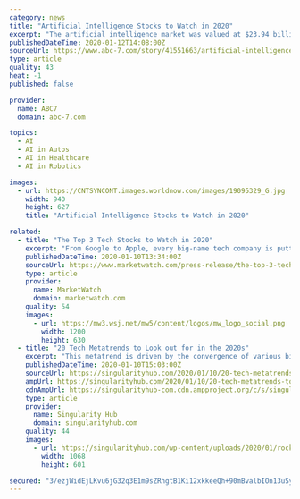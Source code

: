 ```yaml
---
category: news
title: "Artificial Intelligence Stocks to Watch in 2020"
excerpt: "The artificial intelligence market was valued at $23.94 billion in 2018 ... But it is now far from just a gaming company.It’s graphics processing unit (GPU) chip technology powers much of the gaming industry but also self-driving cars, cloud computing, big data, and more. These GPU chips are able to process massive amounts of data."
publishedDateTime: 2020-01-12T14:08:00Z
sourceUrl: https://www.abc-7.com/story/41551663/artificial-intelligence-stocks-to-watch-in-2020
type: article
quality: 43
heat: -1
published: false

provider:
  name: ABC7
  domain: abc-7.com

topics:
  - AI
  - AI in Autos
  - AI in Healthcare
  - AI in Robotics

images:
  - url: https://CNTSYNCONT.images.worldnow.com/images/19095329_G.jpg
    width: 940
    height: 627
    title: "Artificial Intelligence Stocks to Watch in 2020"

related:
  - title: "The Top 3 Tech Stocks to Watch in 2020"
    excerpt: "From Google to Apple, every big-name tech company is putting forth resources to make its next breakthrough. We hear about a lot of products on the news, such as self-driving cars and robot nannies, but where exactly should we be putting our money?"
    publishedDateTime: 2020-01-10T13:34:00Z
    sourceUrl: https://www.marketwatch.com/press-release/the-top-3-tech-stocks-to-watch-in-2020-2020-01-10
    type: article
    provider:
      name: MarketWatch
      domain: marketwatch.com
    quality: 54
    images:
      - url: https://mw3.wsj.net/mw5/content/logos/mw_logo_social.png
        width: 1200
        height: 630
  - title: "20 Tech Metatrends to Look out for in the 2020s"
    excerpt: "This metatrend is driven by the convergence of various biotechnologies (CRISPR, gene therapy), genome sequencing, and artificial intelligence. (1) A360 Executive Mastermind: If you’re an exponentially and abundance-minded entrepreneur who would like ..."
    publishedDateTime: 2020-01-10T15:03:00Z
    sourceUrl: https://singularityhub.com/2020/01/10/20-tech-metatrends-to-look-out-for-in-the-2020s/
    ampUrl: https://singularityhub.com/2020/01/10/20-tech-metatrends-to-look-out-for-in-the-2020s/amp/
    cdnAmpUrl: https://singularityhub-com.cdn.ampproject.org/c/s/singularityhub.com/2020/01/10/20-tech-metatrends-to-look-out-for-in-the-2020s/amp/
    type: article
    provider:
      name: Singularity Hub
      domain: singularityhub.com
    quality: 44
    images:
      - url: https://singularityhub.com/wp-content/uploads/2020/01/rocket-1245696_1280-metatrends-for-the-2020s.jpg
        width: 1068
        height: 601

secured: "3/ezjWidEjLKvu6jG32q3E1m9sZRhgtB1Ki12xkkeeQh+90mBvalbIOn13uSy0+D3sapuGGmNITl6HSNdLMyQtk0QrTk/xBp8uPbSqZbDPqN0w2aaUKvrNtEYC3mbdtsLu5jDAaFMqN1D7Dl6UeOeFn8SR6OPIUhx4rBmGafFwZmBrVKFouFRIwajQiiosGyC0rDBkLhkp0LmO8K0BhfRhjHtj6pZFfAsdQoeEx5hHCQJl4uvWUJyRBPFW0JcpoHDMjE9PRktC2t6gtm9NZmPZYKfvEiRyJZuAgudNwSv6r0o8CU+nOTTaBe/62HjBUOQzAf8R5ULlYrZSLwvv42gZw6Jjj/Dw93X8sU9qlWMWhetKxKCVMhGPQWbW7SSKEcQxXWpNvXDoJ2Qs144bnpjZOoDophcArpEFZgNdkynnCdY2kjKsqdLwzIQ+x0CTYkDWdqTSwJ36n1jiAGSyB5vg==;/IE+SjRQwaS9rTGKj3a89w=="
---
```


